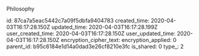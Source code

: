 Philosophy

id: 87ca7a5eac5442c7a09f5dbfa9404783
created_time: 2020-04-03T16:17:28.150Z
updated_time: 2020-04-03T16:17:28.199Z
user_created_time: 2020-04-03T16:17:28.150Z
user_updated_time: 2020-04-03T16:17:28.150Z
encryption_cipher_text: 
encryption_applied: 0
parent_id: b95c6184e1d14a0dad3e26cf8210e3fc
is_shared: 0
type_: 2